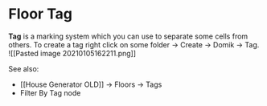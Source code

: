 # **Floor Tag**

**Tag** is a marking system which you can use to separate some cells from others.
To create a tag right click on some folder -> Create -> Domik -> Tag.
![[Pasted image 20210105162211.png]]

See also:
- [[House Generator OLD]] -> Floors -> Tags
- Filter By Tag node